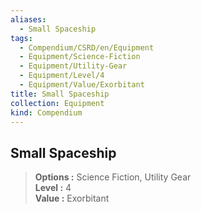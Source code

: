 ```yaml
---
aliases:
  - Small Spaceship
tags:
  - Compendium/CSRD/en/Equipment
  - Equipment/Science-Fiction
  - Equipment/Utility-Gear
  - Equipment/Level/4
  - Equipment/Value/Exorbitant
title: Small Spaceship
collection: Equipment
kind: Compendium
---
```

## Small Spaceship  
  
>  
> **Options :** Science Fiction, Utility Gear  
> **Level :** 4  
> **Value :** Exorbitant